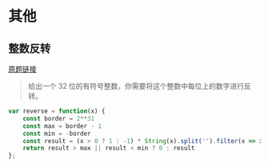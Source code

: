 # 其他

## 整数反转
[原题链接](https://leetcode-cn.com/problems/reverse-integer/)
> 给出一个 32 位的有符号整数，你需要将这个整数中每位上的数字进行反转。

```js
var reverse = function(x) {
    const border = 2**31
    const max = border - 1
    const min = -border
    const result = (x > 0 ? 1 : -1) * String(x).split('').filter(x => x !== '-').reverse().join('')
    return result > max || result < min ? 0 : result 
};
```
